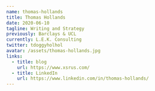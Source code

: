 ```yaml
---
name: thomas-hollands
title: Thomas Hollands
date: 2020-06-10
tagline: Writing and Strategy
previously: Barclays & UCL
currently: L.E.K. Consulting
twitter: tdoggyholhol
avatar: /assets/thomas-hollands.jpg
links:
  - title: blog
    url: https://www.xsrus.com/
  - title: LinkedIn
    url: https://www.linkedin.com/in/thomas-hollands/
---
```

